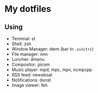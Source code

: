# My dotfiles

## Using

- Terminal: st
- Shell: zsh
- Window Manager: dwm (bar in `.xinitrc`)
- File manager: nnn
- Luncher: dmenu
- Compositor: picom
- Music player: mpd, mpc, mpv, ncmpcpp
- RSS feed: newsboat
- Notifications: dunst
- Image viewer: feh
